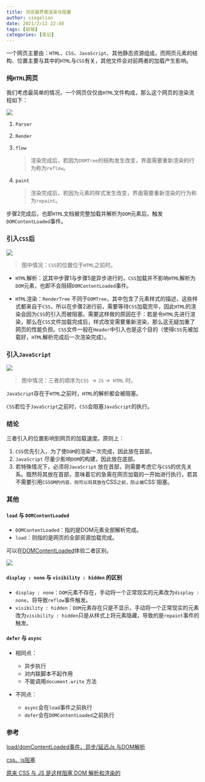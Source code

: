 ```yaml
---
title: 浏览器界面渲染与阻塞
author: siegelion
date: 2021/2/12 22:40
tags: [前端]
categories: [笔记]
---
```




一个网页主要由：`HTML`、`CSS`、`JavaScript`、其他静态资源组成，而网页元素的结构、位置主要与其中的`HTML`与`CSS`有关，其他文件会对前两者的加载产生影响。

### 纯`HTML`网页

我们考虑最简单的情况，一个网页仅仅由`HTML`文件构成，那么这个网页的渲染流程如下：

![](https://siegelion-blog.oss-cn-beijing.aliyuncs.com/blog/image-20210119144843543.png)

1. `Parser`

2. `Render`

3. `flow`

    > 渲染完成后，若因为`DOMTree`的结构发生改变，界面需要重新渲染的行为称为`reflow`。

4. `paint`

    > 渲染完成后，若因为元素的样式发生改变，界面需要重新渲染的行为称为`repaint`。

步骤2完成后，也即`HTML`文档被完整加载并解析为`DOM`元素后，触发`DOMContentLoaded`事件。

### 引入`CSS`后

![](https://siegelion-blog.oss-cn-beijing.aliyuncs.com/blog/image-20210119145608379.png)

> 图中情况：`CSS`的位置位于`HTML`之前时。

- `HTML`解析：这其中步骤1与步骤5是异步进行的，`CSS`加载并不影响`HTML`解析为`DOM`元素，也即不会阻碍`DOMContentLoaded`事件。

- `HTML`渲染：`RenderTree` 不同于`DOMTree`，其中包含了元素样式的描述，这些样式都来自于`CSS`，所以在步骤2进行前，需要等待`CSS`加载完毕，因此`HTML`的渲染会因为`CSS`的引入而被阻塞。需要这样做的原因在于：若是令`HTML`先进行渲染，那么在`CSS`文件加载完成后，样式改变需要重新渲染，那么这无疑加重了网页的性能负担。`CSS`文件一般在`Header`中引入也是这个目的（使得`CSS`先被加载好，`HTML`解析完成后一次渲染完成）。

### 引入`JavaScript`



![](https://siegelion-blog.oss-cn-beijing.aliyuncs.com/blog/image-20210119150104479.png)

> 图中情况：三者的顺序为`CSS `-> `JS` ->` HTML` 时。

`JavaScript`存在于`HTML`之前时，`HTML`的解析都会被阻塞。

`CSS`若位于`JavaScript`之前时，`CSS`会阻塞`JavaScript`的执行。



### 结论

三者引入的位置影响到网页的加载速度。原则上：

1. `CSS`优先引入，为了使`DOM`的渲染一次完成，因此放在首部。
2. `JavaScript` 尽量少影响`DOM`的构建，因此放在底部。
3. 若特殊情况下，必须将`JavaScript` 放在首部，则需要考虑它与`CSS`的优先关系。既然将其放在首部，意味着它的急需在网页加载的一开始进行执行，若其不需要引用`CSSOM的内容，则可以将其放在`CSS`之前，防止被`CSS`阻塞。



### 其他

#### `load` 与 `DOMContentLoaded`

- `DOMContentLoaded`：指的是DOM元素全部解析完成。
- `load`：则指的是网页的全部资源加载完成。

可以在[DOMContentLoaded](https://testdrive-archive.azurewebsites.net/HTML5/DOMContentLoaded/Default.html)体验二者区别。

![](https://siegelion-blog.oss-cn-beijing.aliyuncs.com/blog/image-20210119173906174.png)

#### `display : none` 与 `visibility : hidden` 的区别

- `display : none`：`DOM`元素不存在，手动将一个正常现实的元素改为`display : none`，将导致`reflow`事件触发。
- `visibility : hidden`：`DOM`元素存在只是不显示，手动将一个正常现实的元素改为`visibility : hidden`只是从样式上将元素隐藏，导致的是`repaint`事件的触发。

#### `defer` 与 `async`

- 相同点：
    - 异步执行
    - 对内联脚本不起作用
    - 不能调用`document.write` 方法

- 不同点：
    - `async`会在`load`事件之前执行
    - `defer`会在`DOMContentLoaded`之前执行



### 参考

[load/domContentLoaded事件、异步/延迟Js 与DOM解析](https://www.cnblogs.com/Bonnie3449/p/8419609.html)

[css、js阻塞](https://segmentfault.com/a/1190000017476386)

[原来 CSS 与 JS 是这样阻塞 DOM 解析和渲染的](https://juejin.cn/post/6844903497599549453)







